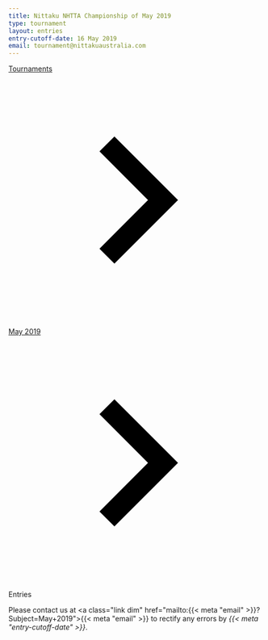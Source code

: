 ```yaml
---
title: Nittaku NHTTA Championship of May 2019
type: tournament
layout: entries
entry-cutoff-date: 16 May 2019
email: tournament@nittakuaustralia.com
---
```


<a href="/" class="link dim">Tournaments</a> <span class="dib w1 h1 v-btm"><svg viewBox="0 0 24 24"><path d="M10 6L8.59 7.41 13.17 12l-4.58 4.59L10 18l6-6z"></path></svg></span> <a href="/201905" class="link dim">May 2019</a> <span class="dib w1 h1 v-btm"><svg viewBox="0 0 24 24"><path d="M10 6L8.59 7.41 13.17 12l-4.58 4.59L10 18l6-6z"></path></svg></span> Entries <span class="js-link dib w1 h1 v-btm"></span>

<div id="js-app" class="mv5"></div>

Please contact us at <a class="link dim" href="mailto:{{< meta "email" >}}?Subject=May+2019">{{< meta "email" >}}</a> to rectify any errors by *{{< meta "entry-cutoff-date" >}}*.
